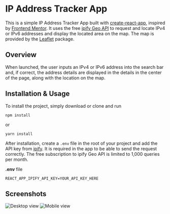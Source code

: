 # IP Address Tracker App

This is a simple IP Address Tracker App built with [create-react-app](https://create-react-app.dev/), inspired by [Frontend Mentor](https://frontendmentor.io).
It uses the free [ipify Geo API](https://geo.ipify.org/) to request and locate IPv4 or IPv6 addresses and display the located area on the map. The map is provided by the [Leaflet](https://leafletjs.com/) package.


## Overview ##
When launched, the user inputs an IPv4 or IPv6 address into the search bar and, if correct, the address details are displayed in the details in the center of the page, along with the location on the map.

## Installation & Usage ##

To install the project, simply download or clone and run

``` npm install ```

or

```yarn install ```

After installation, create a ```.env``` file in the root of your project and add the API key from [ipify](https://geo.ipify.org/). It is required in the app to be able to send the request correctly. The free subscription to ipify Geo API is limited to 1,000 queries per month.

**.env** file
```
REACT_APP_IPIFY_API_KEY=YOUR_API_KEY_HERE
```

## Screenshots ##
![Desktop view](src/images/screenshot.png?raw=true "Desktop view")
![Mobile view](src/images/screenshot2.png?raw=true "Mobile view")